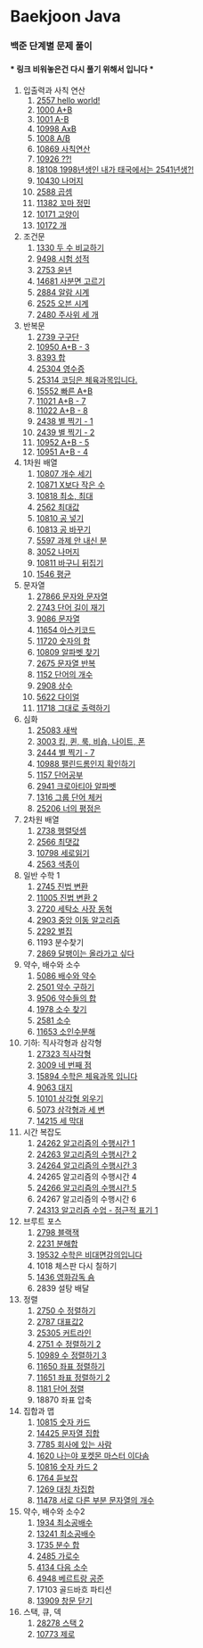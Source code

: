 # Baekjoon Java

### 백준 단계별 문제 풀이

####     * 링크 비워놓은건 다시 풀기 위해서 입니다 *

1. 입출력과 사칙 연산
    1. [2557 hello world!](https://github.com/wodnj5/Baekjoon/blob/main/src/Baekjoon2557.java)
    2. [1000 A+B](https://github.com/wodnj5/Baekjoon/blob/main/src/Baekjoon1000.java)
    3. [1001 A-B](https://github.com/wodnj5/Baekjoon/blob/main/src/Baekjoon1001.java)
    4. [10998 AxB](https://github.com/wodnj5/Baekjoon/blob/main/src/Baekjoon10998.java)
    5. [1008 A/B](https://github.com/wodnj5/Baekjoon/blob/main/src/Baekjoon1008.java)
    6. [10869 사칙연산](https://github.com/wodnj5/Baekjoon/blob/main/src/Baekjoon10869.java)
    7. [10926 ??!](https://github.com/wodnj5/Baekjoon/blob/main/src/Baekjoon10926.java)
    8. [18108 1998년생인 내가 태국에서는 2541년생?!](https://github.com/wodnj5/Baekjoon/blob/main/src/Baekjoon18108.java)
    9. [10430 나머지](https://github.com/wodnj5/Baekjoon/blob/main/src/Baekjoon10430.java)
    10. [2588 곱셈](https://github.com/wodnj5/Baekjoon/blob/main/src/Baekjoon2588.java)
    11. [11382 꼬마 정민](https://github.com/wodnj5/Baekjoon/blob/main/src/Baekjoon11382.java)
    12. [10171 고양이](https://github.com/wodnj5/Baekjoon/blob/main/src/Baekjoon10171.java)
    13. [10172 개](https://github.com/wodnj5/Baekjoon/blob/main/src/Baekjoon10172.java)
2. 조건문
    1. [1330 두 수 비교하기](https://github.com/wodnj5/Baekjoon/blob/main/src/Baekjoon1330.java)
    2. [9498 시험 성적](https://github.com/wodnj5/Baekjoon/blob/main/src/Baekjoon9498.java)
    3. [2753 윤년](https://github.com/wodnj5/Baekjoon/blob/main/src/Baekjoon2753.java)
    4. [14681 사분면 고르기](https://github.com/wodnj5/Baekjoon/blob/main/src/Baekjoon14681.java)
    5. [2884 알람 시계](https://github.com/wodnj5/Baekjoon/blob/main/src/Baekjoon2884.java)
    6. [2525 오븐 시계](https://github.com/wodnj5/Baekjoon/blob/main/src/Baekjoon2525.java)
    7. [2480 주사위 세 개](https://github.com/wodnj5/Baekjoon/blob/main/src/Baekjoon2480.java)
3. 반복문
    1. [2739 구구단](https://github.com/wodnj5/Baekjoon/blob/main/src/Baekjoon2739.java)
    2. [10950 A+B - 3](https://github.com/wodnj5/Baekjoon/blob/main/src/Baekjoon10950.java)
    3. [8393 합](https://github.com/wodnj5/Baekjoon/blob/main/src/Baekjoon8393.java)
    4. [25304 영수증](https://github.com/wodnj5/Baekjoon/blob/main/src/Baekjoon25304.java)
    5. [25314 코딩은 체육과목입니다.](https://github.com/wodnj5/Baekjoon/blob/main/src/Baekjoon25314.java)
    6. [15552 빠른 A+B](https://github.com/wodnj5/Baekjoon/blob/main/src/Baekjoon15552.java)
    7. [11021 A+B - 7](https://github.com/wodnj5/Baekjoon/blob/main/src/Baekjoon11021.java)
    8. [11022 A+B - 8](https://github.com/wodnj5/Baekjoon/blob/main/src/Baekjoon11022.java)
    9. [2438 별 찍기 - 1](https://github.com/wodnj5/Baekjoon/blob/main/src/Baekjoon2438.java)
    10. [2439 별 찍기 - 2](https://github.com/wodnj5/Baekjoon/blob/main/src/Baekjoon2439.java)
    11. [10952 A+B - 5](https://github.com/wodnj5/Baekjoon/blob/main/src/Baekjoon10952.java)
    12. [10951 A+B - 4](https://github.com/wodnj5/Baekjoon/blob/main/src/Baekjoon10951.java)
4. 1차원 배열
    1. [10807 개수 세기](https://github.com/wodnj5/Baekjoon/blob/main/src/Baekjoon10807.java)
    2. [10871 X보다 작은 수](https://github.com/wodnj5/Baekjoon/blob/main/src/Baekjoon10871.java)
    3. [10818 최소, 최대](https://github.com/wodnj5/Baekjoon/blob/main/src/Baekjoon10818.java)
    4. [2562 최대값](https://github.com/wodnj5/Baekjoon/blob/main/src/Baekjoon2562.java)
    5. [10810 공 넣기](https://github.com/wodnj5/Baekjoon/blob/main/src/Baekjoon10810.java)
    6. [10813 공 바꾸기](https://github.com/wodnj5/Baekjoon/blob/main/src/Baekjoon10813.java)
    7. [5597 과제 안 내신 분](https://github.com/wodnj5/Baekjoon/blob/main/src/Baekjoon5597.java)
    8. [3052 나머지](https://github.com/wodnj5/Baekjoon/blob/main/src/Baekjoon3052.java)
    9. [10811 바구니 뒤집기](https://github.com/wodnj5/Baekjoon/blob/main/src/Baekjoon10811.java)
    10. [1546 평균](https://github.com/wodnj5/Baekjoon/blob/main/src/Baekjoon1546.java)
5. 문자열
    1. [27866 문자와 문자열](https://github.com/wodnj5/Baekjoon/blob/main/src/Baekjoon27866.java)
    2. [2743 단어 길이 재기](https://github.com/wodnj5/Baekjoon/blob/main/src/Baekjoon2743.java)
    3. [9086 문자열](https://github.com/wodnj5/Baekjoon/blob/main/src/Baekjoon9086.java)
    4. [11654 아스키코드](https://github.com/wodnj5/Baekjoon/blob/main/src/Baekjoon11654.java)
    5. [11720 숫자의 합](https://github.com/wodnj5/Baekjoon/blob/main/src/Baekjoon11720.java)
    6. [10809 알파벳 찾기](https://github.com/wodnj5/Baekjoon/blob/main/src/Baekjoon10809.java)
    7. [2675 문자열 반복](https://github.com/wodnj5/Baekjoon/blob/main/src/Baekjoon2675.java)
    8. [1152 단어의 개수](https://github.com/wodnj5/Baekjoon/blob/main/src/Baekjoon1152.java)
    9. [2908 상수](https://github.com/wodnj5/Baekjoon/blob/main/src/Baekjoon2908.java)
    10. [5622 다이얼](https://github.com/wodnj5/Baekjoon/blob/main/src/Baekjoon5622.java)
    11. [11718 그대로 출력하기](https://github.com/wodnj5/Baekjoon/blob/main/src/Baekjoon11718.java)
6. 심화
    1. [25083 새싹](https://github.com/wodnj5/Baekjoon/blob/main/src/Baekjoon25803.java)
    2. [3003 킹, 퀸, 룩, 비숍, 나이트, 폰](https://github.com/wodnj5/Baekjoon/blob/main/src/Baekjoon3003.java)
    3. [2444 별 찍기 - 7](https://github.com/wodnj5/Baekjoon/blob/main/src/Baekjoon2444.java)
    4. [10988 팰린드롬인지 확인하기](https://github.com/wodnj5/Baekjoon/blob/main/src/Baekjoon10988.java)
    5. [1157 단어공부](https://github.com/wodnj5/Baekjoon/blob/main/src/Baekjoon1157.java)
    6. [2941 크로아티아 알파벳](https://github.com/wodnj5/Baekjoon/blob/main/src/Baekjoon2941.java)
    7. [1316 그룹 단어 체커](https://github.com/wodnj5/Baekjoon/blob/main/src/Baekjoon1316.java)
    8. [25206 너의 평점은](https://github.com/wodnj5/Baekjoon/blob/main/src/Baekjoon25206.java)
7. 2차원 배열
    1. [2738 행렬덧셈](https://github.com/wodnj5/Baekjoon/blob/main/src/Baekjoon2738.java)
    2. [2566 최댓값](https://github.com/wodnj5/Baekjoon/blob/main/src/Baekjoon2566.java)
    3. [10798 세로읽기](https://github.com/wodnj5/Baekjoon/blob/main/src/Baekjoon10798.java)
    4. [2563 색종이](https://github.com/wodnj5/Baekjoon/blob/main/src/Baekjoon2563.java)
8. 일반 수학 1
    1. [2745 진법 변환](https://github.com/wodnj5/Baekjoon/blob/main/src/Baekjoon2745.java)
    2. [11005 진법 변환 2](https://github.com/wodnj5/Baekjoon/blob/main/src/Baekjoon11005.java)
    3. [2720 세탁소 사장 동혁](https://github.com/wodnj5/Baekjoon/blob/main/src/Baekjoon2720.java)
    4. [2903 중앙 이동 알고리즘](https://github.com/wodnj5/Baekjoon/blob/main/src/Baekjoon2903.java)
    5. [2292 벌집](https://github.com/wodnj5/Baekjoon/blob/main/src/Baekjoon2292.java)
    6. 1193 분수찾기
    7. [2869 달팽이는 올라가고 싶다](https://github.com/wodnj5/Baekjoon/blob/main/src/Baekjoon2869.java)
9. 약수, 배수와 소수
    1. [5086 배수와 약수](https://github.com/wodnj5/Baekjoon/blob/main/src/Baekjoon5086.java)
    2. [2501 약수 구하기](https://github.com/wodnj5/Baekjoon/blob/main/src/Baekjoon2501.java)
    3. [9506 약수들의 합](https://github.com/wodnj5/Baekjoon/blob/main/src/Baekjoon9506.java)
    4. [1978 소수 찾기](https://github.com/wodnj5/Baekjoon/blob/main/src/Baekjoon1978.java)
    5. [2581 소수](https://github.com/wodnj5/Baekjoon/blob/main/src/Baekjoon2581.java)
    6. [11653 소인수분해](https://github.com/wodnj5/Baekjoon/blob/main/src/Baekjoon11653.java)
10. 기하: 직사각형과 삼각형
    1. [27323 직사각형](https://github.com/wodnj5/Baekjoon/blob/main/src/Baekjoon27323.java)
    2. [3009 네 번째 점](https://github.com/wodnj5/Baekjoon/blob/main/src/Baekjoon3009.java)
    3. [15894 수학은 체육과목 입니다](https://github.com/wodnj5/Baekjoon/blob/main/src/Baekjoon15894.java)
    4. [9063 대지](https://github.com/wodnj5/Baekjoon/blob/main/src/Baekjoon9063.java)
    5. [10101 삼각형 외우기](https://github.com/wodnj5/Baekjoon/blob/main/src/Baekjoon10101.java)
    6. [5073 삼각형과 세 변](https://github.com/wodnj5/Baekjoon/blob/main/src/Baekjoon5073.java)
    7. [14215 세 막대](https://github.com/wodnj5/Baekjoon/blob/main/src/Baekjoon14215.java)
11. 시간 복잡도
    1. [24262 알고리즘의 수행시간 1](https://github.com/wodnj5/Baekjoon/blob/main/src/Baekjoon24262.java)
    2. [24263 알고리즘의 수행시간 2](https://github.com/wodnj5/Baekjoon/blob/main/src/Baekjoon24263.java)
    3. [24264 알고리즘의 수행시간 3](https://github.com/wodnj5/Baekjoon/blob/main/src/Baekjoon24264.java)
    4. 24265 알고리즘의 수행시간 4
    5. [24266 알고리즘의 수행시간 5](https://github.com/wodnj5/Baekjoon/blob/main/src/Baekjoon24266.java)
    6. 24267 알고리즘의 수행시간 6
    7. [24313 알고리즘 수업 - 점근적 표기 1](https://github.com/wodnj5/Baekjoon/blob/main/src/Baekjoon24313.java)
12. 브루트 포스
    1. [2798 블랙잭](https://github.com/wodnj5/Baekjoon/blob/main/src/Baekjoon2798.java)
    2. [2231 분해합](https://github.com/wodnj5/Baekjoon/blob/main/src/Baekjoon2231.java)
    3. [19532 수학은 비대면강의입니다](https://github.com/wodnj5/Baekjoon/blob/main/src/Baekjoon19532.java)
    4. 1018 체스판 다시 칠하기
    5. [1436 영화감독 숌](https://github.com/wodnj5/Baekjoon/blob/main/src/Baekjoon1436.java)
    6. 2839 설탕 배달
13. 정렬
    1. [2750 수 정렬하기](https://github.com/wodnj5/Baekjoon/blob/main/src/Baekjoon2750.java)
    2. [2787 대표값2](https://github.com/wodnj5/Baekjoon/blob/main/src/Baekjoon2587.java)
    3. [25305 커트라인](https://github.com/wodnj5/Baekjoon/blob/main/src/Baekjoon25305.java)
    4. [2751 수 정렬하기 2](https://github.com/wodnj5/Baekjoon/blob/main/src/Baekjoon2751.java)
    5. [10989 수 정렬하기 3](https://github.com/wodnj5/Baekjoon/blob/main/src/Baekjoon10989.java)
    6. [11650 좌표 정렬하기](https://github.com/wodnj5/Baekjoon/blob/main/src/Baekjoon11650.java)
    7. [11651 좌표 정렬하기 2](https://github.com/wodnj5/Baekjoon/blob/main/src/Baekjoon11651.java)
    8. [1181 단어 정렬](https://github.com/wodnj5/Baekjoon/blob/main/src/Baekjoon1181.java)
    9. 18870 좌표 압축
14. 집합과 맵
    1. [10815 숫자 카드](https://github.com/wodnj5/Baekjoon/blob/main/src/Baekjoon10815.java)
    2. [14425 문자열 집합](https://github.com/wodnj5/Baekjoon/blob/main/src/Baekjoon14425.java)
    3. [7785 회사에 있는 사람](https://github.com/wodnj5/Baekjoon/blob/main/src/Baekjoon7785.java)
    4. [1620 나는야 포켓몬 마스터 이다솜](https://github.com/wodnj5/Baekjoon/blob/main/src/Baekjoon1620.java)
    5. [10816 숫자 카드 2](https://github.com/wodnj5/Baekjoon/blob/main/src/Baekjoon10816.java)
    6. [1764 듣보잡](https://github.com/wodnj5/Baekjoon/blob/main/src/Baekjoon1764.java)
    7. [1269 대칭 차집합](https://github.com/wodnj5/Baekjoon/blob/main/src/Baekjoon1269.java)
    8. [11478 서로 다른 부분 문자열의 개수](https://github.com/wodnj5/Baekjoon/blob/main/src/Baekjoon11478.java)
15. 약수, 배수와 소수2
    1. [1934 최소공배수](https://github.com/wodnj5/Baekjoon/blob/main/src/Baekjoon1934.java)
    2. [13241 최소공배수](https://github.com/wodnj5/Baekjoon/blob/main/src/Baekjoon13241.java)
    3. [1735 분수 합](https://github.com/wodnj5/Baekjoon/blob/main/src/Baekjoon1735.java)
    4. [2485 가로수](https://github.com/wodnj5/Baekjoon/blob/main/src/Baekjoon2485.java)
    5. [4134 다음 소수](https://github.com/wodnj5/Baekjoon/blob/main/src/Baekjoon4134.java)
    6. [4948 베르트랑 공준](https://github.com/wodnj5/Baekjoon/blob/main/src/Baekjoon4948.java)
    7. 17103 골드바흐 파티션
    8. [13909 창문 닫기](https://github.com/wodnj5/Baekjoon/blob/main/src/Baekjoon13909.java)
16. 스택, 큐, 덱
    1. [28278 스택 2](https://github.com/wodnj5/Baekjoon/blob/main/src/Baekjoon28278.java)
    2. [10773 제로](https://github.com/wodnj5/Baekjoon/blob/main/src/Baekjoon10773.java)